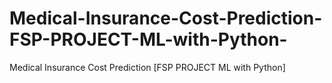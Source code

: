 # Medical-Insurance-Cost-Prediction-FSP-PROJECT-ML-with-Python-
Medical Insurance Cost Prediction [FSP PROJECT ML with Python]
